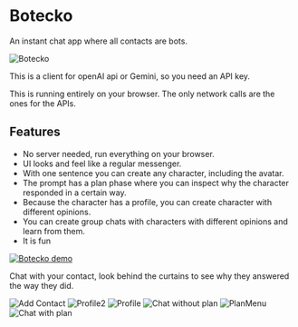 # Botecko
An instant chat app where all contacts are bots.

![Botecko](https://raw.githubusercontent.com/beothorn/Botecko/main/screenshots/logo.png)

This is a client for openAI api or Gemini, so you need an API key.  

This is running entirely on your browser. The only network calls are the ones for the APIs.  

## Features  
 
- No server needed, run everything on your browser.  
- UI looks and feel like a regular messenger.    
- With one sentence you can create any character, including the avatar.  
- The prompt has a plan phase where you can inspect why the character responded in a certain way.
- Because the character has a profile, you can create character with different opinions.  
- You can create group chats with characters with different opinions and learn from them.  
- It is fun

[![Botecko demo](//img.youtube.com/vi/T5jF57Luoh4/0.jpg)](//www.youtube.com/watch?v=T5jF57Luoh4 "Botecko demo")

Chat with your contact, look behind the curtains to see why they answered the way they did.  

![Add Contact](https://raw.githubusercontent.com/beothorn/Botecko/main/screenshots/addContact.png)
![Profile2](https://raw.githubusercontent.com/beothorn/Botecko/main/screenshots/profile2.png)
![Profile](https://raw.githubusercontent.com/beothorn/Botecko/main/screenshots/profile.png)
![Chat without plan](https://raw.githubusercontent.com/beothorn/Botecko/main/screenshots/chatNotPlan.png)
![PlanMenu](https://raw.githubusercontent.com/beothorn/Botecko/main/screenshots/planMenu.png)
![Chat with plan](https://raw.githubusercontent.com/beothorn/Botecko/main/screenshots/chatWithPlan.png)
